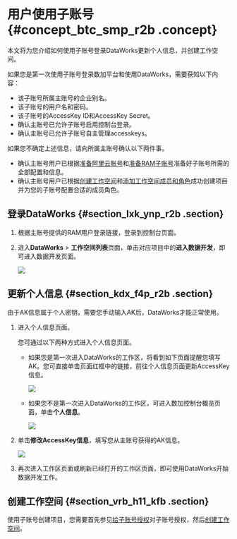 # 用户使用子账号 {#concept_btc_smp_r2b .concept}

本文将为您介绍如何使用子账号登录DataWorks更新个人信息，并创建工作空间。

如果您是第一次使用子账号登录数加平台和使用DataWorks，需要获知以下内容：

-   该子账号所属主账号的企业别名。
-   该子账号的用户名和密码。
-   该子账号的AccessKey ID和AccessKey Secret。
-   确认主账号已允许子账号启用控制台登录。
-   确认主账号已允许子账号自主管理accesskeys。

如果您不确定上述信息，请向所属主账号确认以下两件事。

-   确认主账号用户已根据[准备阿里云账号](intl.zh-CN/准备工作/管理员使用云账号/准备阿里云账号.md#)和[准备RAM子账号](intl.zh-CN/准备工作/管理员使用云账号/准备RAM子账号.md#)准备好子账号所需的全部配置和信息。
-   确认主账号用户已根据[创建工作空间](intl.zh-CN/准备工作/管理员使用云账号/创建工作空间.md#)和[添加工作空间成员和角色](intl.zh-CN/准备工作/管理员使用云账号/添加工作空间成员和角色.md#)成功创建项目并为您的子账号配置合适的成员角色。

## 登录DataWorks {#section_lxk_ynp_r2b .section}

1.  根据主账号提供的RAM用户登录链接，登录到控制台页面。
2.  进入**DataWorks** \> **工作空间列表**页面，单击对应项目中的**进入数据开发**，即可进入数据开发页面。

    ![](http://static-aliyun-doc.oss-cn-hangzhou.aliyuncs.com/assets/img/16171/15468311098925_zh-CN.png)


## 更新个人信息 {#section_kdx_f4p_r2b .section}

由于AK信息属于个人密钥，需要您手动输入AK后，DataWorks才能正常使用。

1.  进入个人信息页面。

    您可通过以下两种方式进入个人信息页面。

    -   如果您是第一次进入DataWorks的工作区，将看到如下页面提醒您填写AK。您可直接单击页面红框中的链接，前往个人信息页面更新AccessKey信息。

        ![](http://static-aliyun-doc.oss-cn-hangzhou.aliyuncs.com/assets/img/16171/15468311098926_zh-CN.png)

    -   如果您不是第一次进入DataWorks的工作区，可进入数加控制台概览页面，单击**个人信息**。

        ![](http://static-aliyun-doc.oss-cn-hangzhou.aliyuncs.com/assets/img/16171/15468311098927_zh-CN.png)

2.  单击**修改AccessKey信息**，填写您从主账号获得的AK信息。

    ![](http://static-aliyun-doc.oss-cn-hangzhou.aliyuncs.com/assets/img/16171/15468311098928_zh-CN.png)

3.  再次进入工作区页面或刷新已经打开的工作区页面，即可使用DataWorks开始数据开发工作。

## 创建工作空间 {#section_vrb_h11_kfb .section}

使用子账号创建项目，您需要首先参见[给子账号授权](intl.zh-CN/准备工作/管理员使用云账号/准备RAM子账号.md#section_yxy_5rz_jfb)对子账号授权，然后[创建工作空间](intl.zh-CN/准备工作/管理员使用云账号/创建工作空间.md#)。

